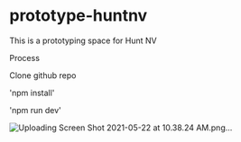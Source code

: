 # prototype-huntnv
This is a prototyping space for Hunt NV

Process

Clone github repo

'npm install'

'npm run dev'

![Uploading Screen Shot 2021-05-22 at 10.38.24 AM.png…]()


